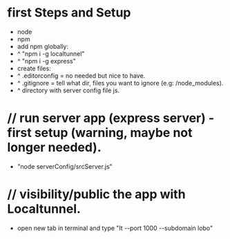 # first Steps and Setup

- node
- npm
- add npm globally:
- ^ "npm i -g localtunnel"
- ^ "npm i -g express"
- create files: 
- ^ .editorconfig = no needed but nice to have.
- ^ .gitignore = tell what dir, files you want to ignore (e.g: /node_modules).
- ^ directory with server config file js.

# // run server app (express server) - first setup (warning, maybe not longer needed).
- "node serverConfig/srcServer.js"

# // visibility/public the app with Localtunnel.
- open new tab in terminal and type "lt --port 1000 --subdomain lobo" 

